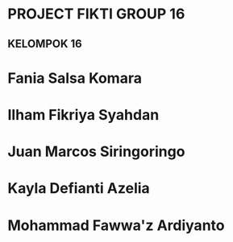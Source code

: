 # PROJECT FIKTI GROUP 16

## KELOMPOK 16
# Fania Salsa Komara
# Ilham Fikriya Syahdan
# Juan Marcos Siringoringo 
# Kayla Defianti Azelia
# Mohammad Fawwa'z Ardiyanto 
